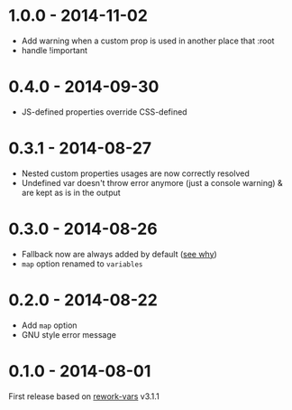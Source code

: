 # 1.0.0 - 2014-11-02

- Add warning when a custom prop is used in another place that :root
- handle !important

# 0.4.0 - 2014-09-30

- JS-defined properties override CSS-defined

# 0.3.1 - 2014-08-27

- Nested custom properties usages are now correctly resolved
- Undefined var doesn't throw error anymore (just a console warning) & are kept as is in the output

# 0.3.0 - 2014-08-26

- Fallback now are always added by default ([see why](http://www.w3.org/TR/css-variables/#invalid-variables))
- `map` option renamed to `variables`

# 0.2.0 - 2014-08-22

- Add `map` option
- GNU style error message

# 0.1.0 - 2014-08-01

First release based on [rework-vars](https://github.com/reworkcss/rework-vars) v3.1.1
